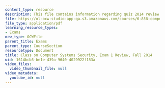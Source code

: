 ```yaml
---
content_type: resource
description: This file contains information regarding quiz 2014 review.
file: https://ol-ocw-studio-app-qa.s3.amazonaws.com/courses/6-858-computer-systems-security-fall-2014/1614bcb3be1e439a96404029922f183a_MIT6_858F14_q14_1_review.pdf
file_type: application/pdf
learning_resource_types:
- Exams
ocw_type: OCWFile
parent_title: Exams
parent_type: CourseSection
resourcetype: Document
title: Class on Computer Systems Security, Exam 1 Review, Fall 2014
uid: 1614bcb3-be1e-439a-9640-4029922f183a
video_files:
  video_thumbnail_file: null
video_metadata:
  youtube_id: null
---
```

